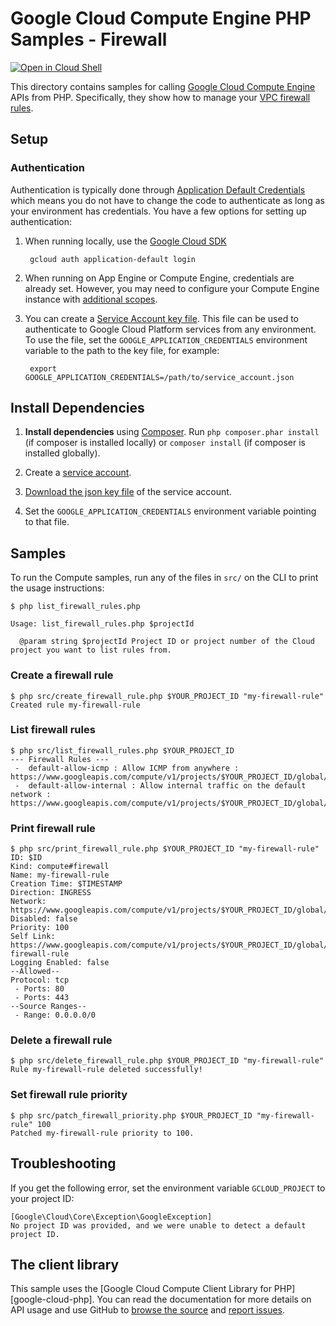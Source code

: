 Google Cloud Compute Engine PHP Samples - Firewall
==================================================

[![Open in Cloud Shell][shell_img]][shell_link]

[shell_img]: http://gstatic.com/cloudssh/images/open-btn.svg
[shell_link]: https://console.cloud.google.com/cloudshell/open?git_repo=https://github.com/googlecloudplatform/php-docs-samples&page=editor&working_dir=compute/cloud-client/instances

This directory contains samples for calling [Google Cloud Compute Engine][compute] APIs
from PHP. Specifically, they show how to manage your [VPC firewall rules][firewall_rules].

[compute]: https://cloud.google.com/compute/docs/apis
[firewall_rules]: https://cloud.google.com/vpc/docs/firewalls

## Setup

### Authentication

Authentication is typically done through [Application Default Credentials][adc]
which means you do not have to change the code to authenticate as long as
your environment has credentials. You have a few options for setting up
authentication:

1. When running locally, use the [Google Cloud SDK][google-cloud-sdk]

        gcloud auth application-default login

1. When running on App Engine or Compute Engine, credentials are already
   set. However, you may need to configure your Compute Engine instance
   with [additional scopes][additional_scopes].

1. You can create a [Service Account key file][service_account_key_file]. This file can be used to
   authenticate to Google Cloud Platform services from any environment. To use
   the file, set the ``GOOGLE_APPLICATION_CREDENTIALS`` environment variable to
   the path to the key file, for example:

        export GOOGLE_APPLICATION_CREDENTIALS=/path/to/service_account.json

[adc]: https://cloud.google.com/docs/authentication#getting_credentials_for_server-centric_flow
[additional_scopes]: https://cloud.google.com/compute/docs/authentication#using
[service_account_key_file]: https://developers.google.com/identity/protocols/OAuth2ServiceAccount#creatinganaccount

## Install Dependencies

1. **Install dependencies** using [Composer](http://getcomposer.org/doc/00-intro.md).
    Run `php composer.phar install` (if composer is installed locally) or `composer install`
    (if composer is installed globally).

1. Create a [service account](https://cloud.google.com/iam/docs/creating-managing-service-accounts#creating).

1. [Download the json key file](https://cloud.google.com/iam/docs/creating-managing-service-account-keys#getting_a_service_account_key)
   of the service account.

1. Set the `GOOGLE_APPLICATION_CREDENTIALS` environment variable pointing to that file.

## Samples

To run the Compute samples, run any of the files in `src/` on the CLI to print
the usage instructions:

```
$ php list_firewall_rules.php

Usage: list_firewall_rules.php $projectId

  @param string $projectId Project ID or project number of the Cloud project you want to list rules from.
```

### Create a firewall rule

```
$ php src/create_firewall_rule.php $YOUR_PROJECT_ID "my-firewall-rule"
Created rule my-firewall-rule
```

### List firewall rules

```
$ php src/list_firewall_rules.php $YOUR_PROJECT_ID
--- Firewall Rules ---
 -  default-allow-icmp : Allow ICMP from anywhere : https://www.googleapis.com/compute/v1/projects/$YOUR_PROJECT_ID/global/networks/default
 -  default-allow-internal : Allow internal traffic on the default network : https://www.googleapis.com/compute/v1/projects/$YOUR_PROJECT_ID/global/networks/default
```

### Print firewall rule

```
$ php src/print_firewall_rule.php $YOUR_PROJECT_ID "my-firewall-rule"
ID: $ID
Kind: compute#firewall
Name: my-firewall-rule
Creation Time: $TIMESTAMP
Direction: INGRESS
Network: https://www.googleapis.com/compute/v1/projects/$YOUR_PROJECT_ID/global/networks/default
Disabled: false
Priority: 100
Self Link: https://www.googleapis.com/compute/v1/projects/$YOUR_PROJECT_ID/global/firewalls/my-firewall-rule
Logging Enabled: false
--Allowed--
Protocol: tcp
 - Ports: 80
 - Ports: 443
--Source Ranges--
 - Range: 0.0.0.0/0
```

### Delete a firewall rule

```
$ php src/delete_firewall_rule.php $YOUR_PROJECT_ID "my-firewall-rule"
Rule my-firewall-rule deleted successfully!
```

### Set firewall rule priority

```
$ php src/patch_firewall_priority.php $YOUR_PROJECT_ID "my-firewall-rule" 100
Patched my-firewall-rule priority to 100.
```

## Troubleshooting

If you get the following error, set the environment variable `GCLOUD_PROJECT` to your project ID:

```
[Google\Cloud\Core\Exception\GoogleException]
No project ID was provided, and we were unable to detect a default project ID.
```

## The client library

This sample uses the [Google Cloud Compute Client Library for PHP][google-cloud-php].
You can read the documentation for more details on API usage and use GitHub
to [browse the source][google-cloud-php-source] and [report issues][google-cloud-php-issues].

[google-cloud-php-compute]: https://cloud.google.com/php/docs/reference/cloud-compute/latest
[google-cloud-php-source]: https://github.com/GoogleCloudPlatform/google-cloud-php
[google-cloud-php-issues]: https://github.com/GoogleCloudPlatform/google-cloud-php/issues
[google-cloud-sdk]: https://cloud.google.com/sdk/

